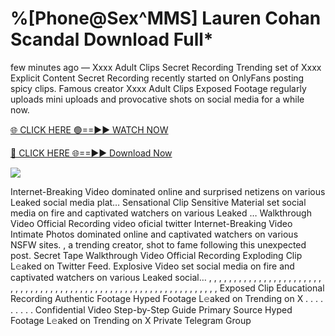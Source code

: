 # %[Phone@Sex^MMS] Lauren Cohan Scandal Download Full\*

few minutes ago — Xxxx Adult Clips Secret Recording Trending set of Xxxx Explicit Content Secret Recording recently started on OnlyFans posting spicy clips. Famous creator Xxxx Adult Clips Exposed Footage regularly uploads mini uploads and provocative shots on social media for a while now.

[🌐 CLICK HERE 🟢==►► WATCH NOW](https://tinyurl.com/topvvv?st=viral&si=gh)

[🔴 CLICK HERE 🌐==►► Download Now](https://tinyurl.com/topvvv?st=viral&si=gh)

[![](https://t4.ftcdn.net/jpg/00/89/87/57/360_F_89875724_hMf6q0pOUbIm38tYOeJTOKDftmRMQnny.jpg)](https://tinyurl.com/topvvv?st=viral&si=gh)

Internet-Breaking Video dominated online and surprised netizens on various Leaked social media plat… Sensational Clip Sensitive Material set social media on fire and captivated watchers on various Leaked … Walkthrough Video Official Recording video oficial twitter Internet-Breaking Video Intimate Photos dominated online and captivated watchers on various NSFW sites. , a trending creator, shot to fame following this unexpected post. Secret Tape Walkthrough Video Official Recording Exploding Clip L𝚎aked on Twitter Feed. Explosive Video set social media on fire and captivated watchers on various Leaked social… , , , , , , , , , , , , , , , , , , , , , , , , , , , , , , , , , , , , , , , , , , , , , , , , , , , , , , , , , , , , , , , , , Exposed Clip Educational Recording Authentic Footage Hyped Footage L𝚎aked on Trending on X . . . . . . . . . Confidential Video Step-by-Step Guide Primary Source Hyped Footage L𝚎aked on Trending on X Private Telegram Group
